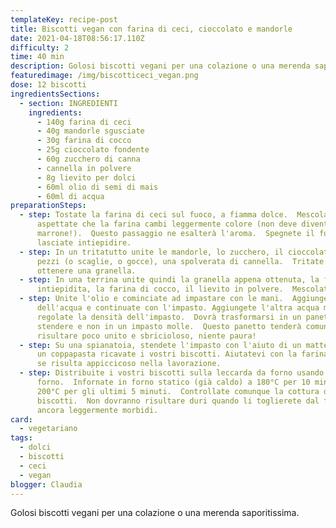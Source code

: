 ```yaml
---
templateKey: recipe-post
title: Biscotti vegan con farina di ceci, cioccolato e mandorle
date: 2021-04-18T08:56:17.110Z
difficulty: 2
time: 40 min
description: Golosi biscotti vegani per una colazione o una merenda saporitissima.
featuredimage: /img/biscotticeci_vegan.png
dose: 12 biscotti
ingredientsSections:
  - section: INGREDIENTI
    ingredients:
      - 140g farina di ceci
      - 40g mandorle sgusciate
      - 30g farina di cocco
      - 25g cioccolato fondente
      - 60g zucchero di canna
      - cannella in polvere
      - 8g lievito per dolci
      - 60ml olio di semi di mais
      - 60ml di acqua
preparationSteps:
  - step: Tostate la farina di ceci sul fuoco, a fiamma dolce.  Mescolate ed
      aspettate che la farina cambi leggermente colore (non deve diventare
      marrone!).  Questo passaggio ne esalterà l'aroma.  Spegnete il fuoco e
      lasciate intiepidire.
  - step: In un tritatutto unite le mandorle, lo zucchero, il cioccolato fondente a
      pezzi (o scaglie, o gocce), una spolverata di cannella.  Tritate fino ad
      ottenere una granella.
  - step: In una terrina unite quindi la granella appena ottenuta, la farina di ceci
      intiepidita, la farina di cocco, il lievito in polvere.  Mescolate.
  - step: Unite l'olio e cominciate ad impastare con le mani.  Aggiungete metà
      dell'acqua e continuate con l'impasto. Aggiungete l'altra acqua ma
      regolate la densità dell'impasto.  Dovrà trasformarsi in un panetto da
      stendere e non in un impasto molle.  Questo panetto tenderà comunque a
      risultare poco unito e sbricioloso, niente paura!
  - step: Su una spianatoia, stendete l'impasto con l'aiuto di un matterello e con
      un coppapasta ricavate i vostri biscotti. Aiutatevi con la farina di ceci
      se risulta appiccicoso nella lavorazione.
  - step: Distribuite i vostri biscotti sulla leccarda da forno usando della carta
      forno.  Infornate in forno statico (già caldo) a 180°C per 10 minuti e poi
      200°C per gli ultimi 5 minuti.  Controllate comunque la cottura dei vostri
      biscotti.  Non dovranno risultare duri quando li toglierete dal forno ma
      ancora leggermente morbidi.
card:
  - vegetariano
tags:
  - dolci
  - biscotti
  - ceci
  - vegan
blogger: Claudia
---
```

Golosi biscotti vegani per una colazione o una merenda saporitissima.